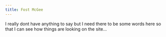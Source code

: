 ```yaml
---
title: Fost McGee
---
```

I really dont have anything to say but I need there to be some words here so that I can see how things are looking on the site...